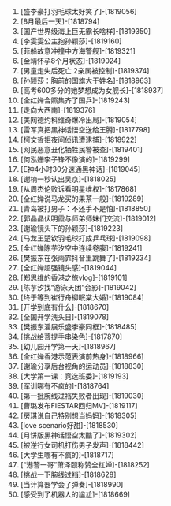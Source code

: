 
1. [盛李豪打羽毛球太好笑了]-[1819056]
1. [8月最后一天]-[1818794]
1. [国产世界级海上巨无霸长啥样]-[1819350]
1. [李雯雯公主抱孙颖莎]-[1819160]
1. [菲船故意冲撞中方海警舰]-[1819321]
1. [金靖怀孕8个月状态]-[1819024]
1. [男童走失后死亡 2亲属被控制]-[1819374]
1. [孙颖莎：胸前的国旗大于姓名]-[1818963]
1. [高考600多分的她梦想成为女舰长]-[1818937]
1. [全红婵合照集齐了国乒]-[1819243]
1. [走向大西南]-[1819376]
1. [美网德约科维奇爆冷出局]-[1819054]
1. [雷军真把黑神话悟空送给王腾]-[1817798]
1. [柯文哲拒夜间侦讯遭逮捕]-[1818922]
1. [网民恶意丑化牺牲民警被查]-[1819401]
1. [何泓姗李子锋不像演的]-[1819299]
1. [E神4小时30分速通黑神话]-[1819045]
1. [谢楠一秒认出吴京]-[1818025]
1. [从周杰伦败诉看明星维权]-[1817868]
1. [全红婵说马龙买的果茶一般]-[1819289]
1. [青岛被打男子：不还手不是怕]-[1818850]
1. [郭晶晶伏明霞与师弟师妹们交流]-[1819012]
1. [谢瑜镜头下的孙颖莎]-[1819223]
1. [马龙王楚钦羽毛球打成乒乓球]-[1819098]
1. [全红婵陈芋汐空中连续卷腹]-[1819241]
1. [樊振东在张雨霏抖音里跳舞了]-[1819234]
1. [全红婵超强镜头感]-[1819044]
1. [郑思维的香港之旅vlog]-[1819101]
1. [陈芋汐找“游泳天团”合影]-[1819042]
1. [终于等到崔行舟柳眠棠大婚]-[1819084]
1. [开学到底有什么]-[1818670]
1. [全国开学洗头日]-[1819078]
1. [樊振东潘展乐盛李豪同框]-[1818485]
1. [挑战给菩提手串染色]-[1817870]
1. [幼儿园开学第一天]-[1818967]
1. [全红婵香港示范表演前热身]-[1818966]
1. [谢瑜分享后台视角的运动员]-[1818830]
1. [大学第一课：竞选班委]-[1819193]
1. [军训哪有不疯的]-[1818764]
1. [第一批腕线过裆失败者出现]-[1819030]
1. [曹璐发布FIESTAR回归MV]-[1819117]
1. [房琪说自己特别想当妈妈]-[1818305]
1. [love scenario好甜]-[1818530]
1. [月饼版黑神话悟空太酷了]-[1819302]
1. [被逆行女司机打伤男子发声]-[1818442]
1. [大学生哪有不疯的]-[1818717]
1. [“港警一哥”萧泽颐称赞全红婵]-[1818252]
1. [挑战一下腕线过裆]-[1818628]
1. [当计算器学会了弹奏]-[1818990]
1. [感受到了机器人的尴尬]-[1818669]